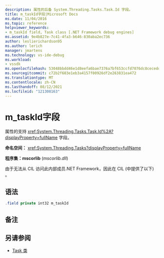 ```yaml
---
description: 属性的后备 System.Threading.Tasks.Task.Id 字段。
title: m_taskId字段|Microsoft Docs
ms.date: 11/04/2016
ms.topic: reference
helpviewer_keywords:
- m_taskId field, Task class [.NET Framework debug engines]
ms.assetid: 9e4b827e-7c41-4fa3-b646-830aba2ec736
author: leslierichardson95
ms.author: lerich
manager: jmartens
ms.technology: vs-ide-debug
ms.workload:
- vssdk
ms.openlocfilehash: 53048bbdd46e1d8eefa6bae7376a7bf653ccfd7076dc8cecedd4d2140f0945ea
ms.sourcegitcommit: c72b2f603e1eb3a4157f00926df2e263831ea472
ms.translationtype: MT
ms.contentlocale: zh-CN
ms.lasthandoff: 08/12/2021
ms.locfileid: "121308163"
---
```

# <a name="m_taskid-field"></a>m_taskId字段
属性的支持 <xref:System.Threading.Tasks.Task.Id%2A?displayProperty=fullName> 字段。

 **命名空间：** <xref:System.Threading.Tasks?displayProperty=fullName>

 **程序集：mscorlib** (*mscorlib.dll*) 

 由于无法从 CIL 访问此内部成员.NET Framework，因此在 CIL (中提供了以下) 。

## <a name="syntax"></a>语法

```csharp
.field private int32 m_taskId
```

## <a name="remarks"></a>备注

## <a name="see-also"></a>另请参阅
- [Task 类](../../extensibility/debugger/task-class-internal-members.md)
